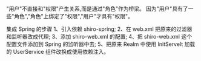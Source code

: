 #

"用户"不直接和"权限"产生关系,而是通过"角色"作为桥梁。
因为"用户"具有了一些"角色","角色"上绑定了"权限","用户"才具有"权限"。


集成 Spring 的步骤
1、引入依赖 shiro-spring;
2、在 web.xml 把原来的过滤器和监听器改成代理;
3、添加 shiro-web.xml 的配置;
4、把 shiro-web.xml 这个配置文件添加到 Spring 的监听器中去;
5、把原来 Realm 中使用 InitServelt 加载的 UserService 组件改换成使用依赖注入。